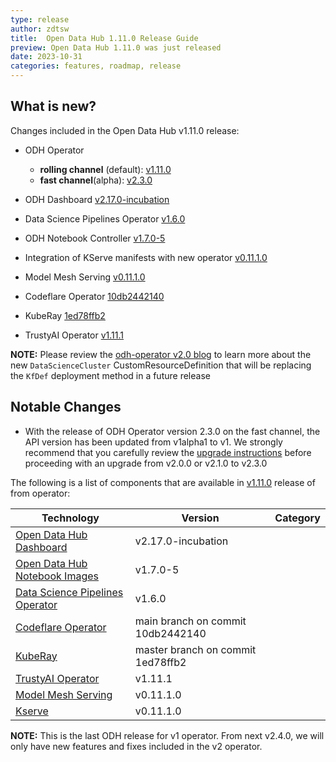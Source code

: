 ```yaml
---
type: release
author: zdtsw
title:  Open Data Hub 1.11.0 Release Guide
preview: Open Data Hub 1.11.0 was just released
date: 2023-10-31
categories: features, roadmap, release
---
```


What is new?
------
Changes included in the Open Data Hub v1.11.0 release:

* ODH Operator

  * **rolling channel** (default): [v1.11.0](https://github.com/opendatahub-io/opendatahub-operator/releases/tag/v1.11.0)
  * **fast channel**(alpha): [v2.3.0](https://github.com/opendatahub-io/opendatahub-operator/releases/tag/v2.3.0)
* ODH Dashboard [v2.17.0-incubation](https://github.com/opendatahub-io/odh-dashboard/releases/tag/v2.17.0-incubation)
* Data Science Pipelines Operator [v1.6.0](https://github.com/opendatahub-io/data-science-pipelines/releases/tag/v1.6.0)
* ODH Notebook Controller [v1.7.0-5](https://github.com/opendatahub-io/kubeflow/releases/tag/v1.7.0-5)
* Integration of KServe manifests with new operator [v0.11.1.0](https://github.com/opendatahub-io/kserve/releases/tag/v0.11.1.0)
* Model Mesh Serving [v0.11.1.0](https://github.com/opendatahub-io/modelmesh-serving/releases/tag/v0.11.1.0)
* Codeflare Operator [10db2442140](https://github.com/opendatahub-io/codeflare-operator)
* KubeRay [1ed78ffb2](https://github.com/opendatahub-io/kuberay)
* TrustyAI Operator [v1.11.1](https://github.com/trustyai-explainability/trustyai-service-operator/releases/tag/v1.11.1)

**NOTE:** Please review the [odh-operator v2.0 blog](../2023-07-24-odh-operator-v2.0-blog) to learn more about the new `DataScienceCluster` CustomResourceDefinition that will be replacing the `KfDef` deployment method in a future release

Notable Changes
------

* With the release of ODH Operator version 2.3.0 on the fast channel, the API version has been updated from v1alpha1 to v1. We strongly recommend that you carefully review the [upgrade instructions](https://opendatahub.io/docs/upgrade-install-new-operator/) before proceeding with an upgrade from v2.0.0 or v2.1.0 to v2.3.0

The following is a list of components that are available in [v1.11.0](https://github.com/opendatahub-io/opendatahub-operator/releases/tag/v1.11.0) release of from operator:

| Technology                                                                         | Version | Category           |
| ---------------------------------------------------------------------------------- | ------- | ------------------ |
| [Open Data Hub Dashboard](https://github.com/opendatahub-io/odh-dashboard) | v2.17.0-incubation |
| [Open Data Hub Notebook Images](https://github.com/opendatahub-io/notebooks) | v1.7.0-5 |
| [Data Science Pipelines Operator](https://github.com/opendatahub-io/data-science-pipelines-operator) | v1.6.0 |
| [Codeflare Operator](https://github.com/opendatahub-io/codeflare-operator) | main branch on commit 10db2442140 |
| [KubeRay](https://github.com/opendatahub-io/kuberay) | master branch on commit 1ed78ffb2|
| [TrustyAI Operator](https://github.com/trustyai-explainability/trustyai-service-operator) | v1.11.1 |
| [Model Mesh Serving](https://github.com/opendatahub-io/modelmesh-serving) | v0.11.1.0 |
| [Kserve](https://github.com/opendatahub-io/kserve) | v0.11.1.0 |

**NOTE:** This is the last ODH release for v1 operator. From next v2.4.0, we will only have new features and fixes included in the v2 operator.